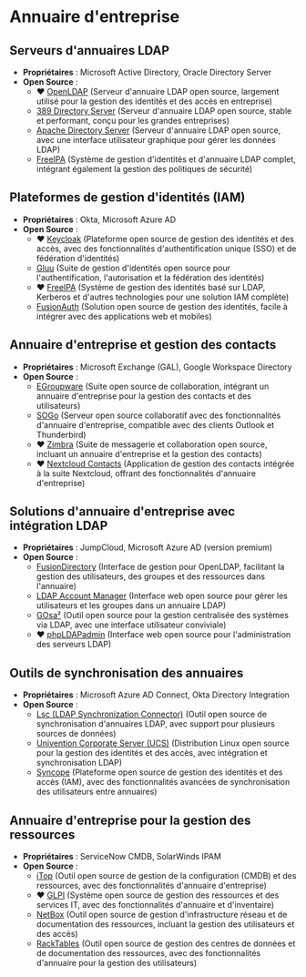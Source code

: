# Annuaire d'entreprise

## Serveurs d'annuaires LDAP
- **Propriétaires** : Microsoft Active Directory, Oracle Directory Server
- **Open Source** :
  - ❤️ [OpenLDAP](https://www.openldap.org/) (Serveur d'annuaire LDAP open source, largement utilisé pour la gestion des identités et des accès en entreprise)
  - [389 Directory Server](https://directory.fedoraproject.org/) (Serveur d'annuaire LDAP open source, stable et performant, conçu pour les grandes entreprises)
  - [Apache Directory Server](https://directory.apache.org/) (Serveur d'annuaire LDAP open source, avec une interface utilisateur graphique pour gérer les données LDAP)
  - [FreeIPA](https://www.freeipa.org/) (Système de gestion d'identités et d'annuaire LDAP complet, intégrant également la gestion des politiques de sécurité)

## Plateformes de gestion d'identités (IAM)
- **Propriétaires** : Okta, Microsoft Azure AD
- **Open Source** :
  - ❤️ [Keycloak](https://www.keycloak.org/) (Plateforme open source de gestion des identités et des accès, avec des fonctionnalités d'authentification unique (SSO) et de fédération d'identités)
  - [Gluu](https://www.gluu.org/) (Suite de gestion d'identités open source pour l'authentification, l'autorisation et la fédération des identités)
  - ❤️ [FreeIPA](https://www.freeipa.org/) (Système de gestion des identités basé sur LDAP, Kerberos et d'autres technologies pour une solution IAM complète)
  - [FusionAuth](https://fusionauth.io/) (Solution open source de gestion des identités, facile à intégrer avec des applications web et mobiles)

## Annuaire d'entreprise et gestion des contacts
- **Propriétaires** : Microsoft Exchange (GAL), Google Workspace Directory
- **Open Source** :
  - [EGroupware](https://www.egroupware.org/) (Suite open source de collaboration, intégrant un annuaire d'entreprise pour la gestion des contacts et des utilisateurs)
  - [SOGo](https://sogo.nu/) (Serveur open source collaboratif avec des fonctionnalités d'annuaire d'entreprise, compatible avec des clients Outlook et Thunderbird)
  - ❤️ [Zimbra](https://www.zimbra.com/) (Suite de messagerie et collaboration open source, incluant un annuaire d'entreprise et la gestion des contacts)
  - ❤️ [Nextcloud Contacts](https://nextcloud.com/) (Application de gestion des contacts intégrée à la suite Nextcloud, offrant des fonctionnalités d'annuaire d'entreprise)

## Solutions d'annuaire d'entreprise avec intégration LDAP
- **Propriétaires** : JumpCloud, Microsoft Azure AD (version premium)
- **Open Source** :
  - [FusionDirectory](https://www.fusiondirectory.org/) (Interface de gestion pour OpenLDAP, facilitant la gestion des utilisateurs, des groupes et des ressources dans l'annuaire)
  - [LDAP Account Manager](https://www.ldap-account-manager.org/lamcms/) (Interface web open source pour gérer les utilisateurs et les groupes dans un annuaire LDAP)
  - [GOsa²](https://gosa-project.org/) (Outil open source pour la gestion centralisée des systèmes via LDAP, avec une interface utilisateur conviviale)
  - ❤️ [phpLDAPadmin](https://phpldapadmin.sourceforge.io/wiki/index.php/Main_Page) (Interface web open source pour l'administration des serveurs LDAP)

## Outils de synchronisation des annuaires
- **Propriétaires** : Microsoft Azure AD Connect, Okta Directory Integration
- **Open Source** :
  - [Lsc (LDAP Synchronization Connector)](https://lsc-project.org/) (Outil open source de synchronisation d'annuaires LDAP, avec support pour plusieurs sources de données)
  - [Univention Corporate Server (UCS)](https://www.univention.com/products/ucs/) (Distribution Linux open source pour la gestion des identités et des accès, avec intégration et synchronisation LDAP)
  - [Syncope](https://syncope.apache.org/) (Plateforme open source de gestion des identités et des accès (IAM), avec des fonctionnalités avancées de synchronisation des utilisateurs entre annuaires)

## Annuaire d'entreprise pour la gestion des ressources
- **Propriétaires** : ServiceNow CMDB, SolarWinds IPAM
- **Open Source** :
  - [iTop](https://www.itophub.io/) (Outil open source de gestion de la configuration (CMDB) et des ressources, avec des fonctionnalités d'annuaire d'entreprise)
  - ❤️ [GLPI](https://glpi-project.org/) (Système open source de gestion des ressources et des services IT, avec des fonctionnalités d'annuaire et d'inventaire)
  - [NetBox](https://netbox.readthedocs.io/en/stable/) (Outil open source de gestion d'infrastructure réseau et de documentation des ressources, incluant la gestion des utilisateurs et des accès)
  - [RackTables](https://www.racktables.org/) (Outil open source de gestion des centres de données et de documentation des ressources, avec des fonctionnalités d'annuaire pour la gestion des utilisateurs)

